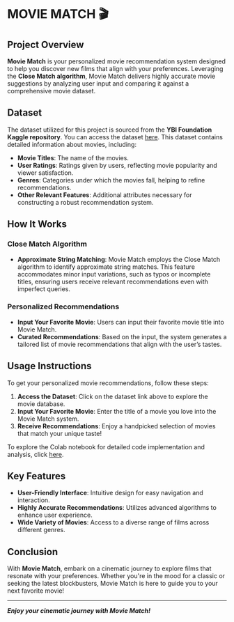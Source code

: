 

#  MOVIE MATCH 🎬

## Project Overview

**Movie Match** is your personalized movie recommendation system designed to help you discover new films that align with your preferences. Leveraging the **Close Match algorithm**, Movie Match delivers highly accurate movie suggestions by analyzing user input and comparing it against a comprehensive movie dataset.

## Dataset

The dataset utilized for this project is sourced from the **YBI Foundation Kaggle repository**. You can access the dataset [here](https://github.com/YBIFoundation/Dataset/raw/main/Customer%20Purchase.csv). This dataset contains detailed information about movies, including:

- **Movie Titles**: The name of the movies.
- **User Ratings**: Ratings given by users, reflecting movie popularity and viewer satisfaction.
- **Genres**: Categories under which the movies fall, helping to refine recommendations.
- **Other Relevant Features**: Additional attributes necessary for constructing a robust recommendation system.

## How It Works

### Close Match Algorithm
- **Approximate String Matching**: Movie Match employs the Close Match algorithm to identify approximate string matches. This feature accommodates minor input variations, such as typos or incomplete titles, ensuring users receive relevant recommendations even with imperfect queries.

### Personalized Recommendations
- **Input Your Favorite Movie**: Users can input their favorite movie title into Movie Match.
- **Curated Recommendations**: Based on the input, the system generates a tailored list of movie recommendations that align with the user’s tastes.

## Usage Instructions

To get your personalized movie recommendations, follow these steps:

1. **Access the Dataset**: Click on the dataset link above to explore the movie database.
2. **Input Your Favorite Movie**: Enter the title of a movie you love into the Movie Match system.
3. **Receive Recommendations**: Enjoy a handpicked selection of movies that match your unique taste!

To explore the Colab notebook for detailed code implementation and analysis, click [here](https://github.com/virajbhutada/Movie-Recommendation-System/blob/main/Movie%20Recommendation%20System/Movie_Recommendation_System_Colab%20(1).ipynb).

## Key Features
- **User-Friendly Interface**: Intuitive design for easy navigation and interaction.
- **Highly Accurate Recommendations**: Utilizes advanced algorithms to enhance user experience.
- **Wide Variety of Movies**: Access to a diverse range of films across different genres.

## Conclusion

With **Movie Match**, embark on a cinematic journey to explore films that resonate with your preferences. Whether you're in the mood for a classic or seeking the latest blockbusters, Movie Match is here to guide you to your next favorite movie!


---

***Enjoy your cinematic journey with Movie Match!*** 





